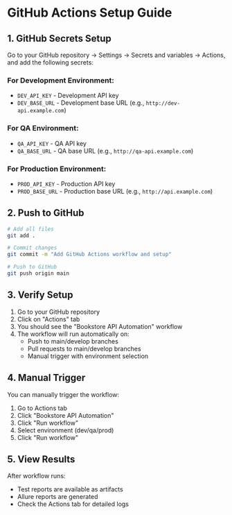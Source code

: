 # GitHub Actions Setup Guide

## 1. GitHub Secrets Setup

Go to your GitHub repository → Settings → Secrets and variables → Actions, and add the following secrets:

### For Development Environment:
- `DEV_API_KEY` -  Development API key
- `DEV_BASE_URL` -  Development base URL (e.g., `http://dev-api.example.com`)

### For QA Environment:
- `QA_API_KEY` -  QA API key  
- `QA_BASE_URL` -  QA base URL (e.g., `http://qa-api.example.com`)

### For Production Environment:
- `PROD_API_KEY` -  Production API key
- `PROD_BASE_URL` -  Production base URL (e.g., `http://api.example.com`)

## 2. Push to GitHub

```bash
# Add all files
git add .

# Commit changes
git commit -m "Add GitHub Actions workflow and setup"

# Push to GitHub
git push origin main
```

## 3. Verify Setup

1. Go to your GitHub repository
2. Click on "Actions" tab
3. You should see the "Bookstore API Automation" workflow
4. The workflow will run automatically on:
   - Push to main/develop branches
   - Pull requests to main/develop branches
   - Manual trigger with environment selection

## 4. Manual Trigger

You can manually trigger the workflow:
1. Go to Actions tab
2. Click "Bookstore API Automation"
3. Click "Run workflow"
4. Select environment (dev/qa/prod)
5. Click "Run workflow"

## 5. View Results

After workflow runs:
- Test reports are available as artifacts
- Allure reports are generated
- Check the Actions tab for detailed logs 